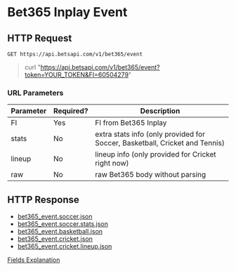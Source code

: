 # Bet365 Inplay Event

## HTTP Request

`GET https://api.betsapi.com/v1/bet365/event`

> curl "https://api.betsapi.com/v1/bet365/event?token=YOUR_TOKEN&FI=60504279"

### URL Parameters

Parameter | Required? | Description
--------- | ------- | -----------
FI | Yes | FI from Bet365 Inplay
stats | No | extra stats info (only provided for Soccer, Basketball, Cricket and Tennis)
lineup | No | lineup info (only provided for Cricket right now)
raw | No | raw Bet365 body without parsing

## HTTP Response

 * <a href="../samples/bet365_event.soccer.json" target="_blank">bet365_event.soccer.json</a>
 * <a href="../samples/bet365_event.soccer.stats.json" target="_blank">bet365_event.soccer.stats.json</a>
 * <a href="../samples/bet365_event.basketball.json" target="_blank">bet365_event.basketball.json</a>
 * <a href="../samples/bet365_event.cricket.json" target="_blank">bet365_event.cricket.json</a>
 * <a href="../samples/bet365_event.cricket.lineup.json" target="_blank">bet365_event.cricket.lineup.json</a>

[Fields Explanation](fields.md)